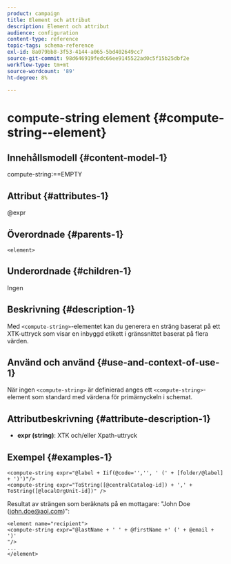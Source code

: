 ```yaml
---
product: campaign
title: Element och attribut
description: Element och attribut
audience: configuration
content-type: reference
topic-tags: schema-reference
exl-id: 8a079bb8-3f53-4144-a065-5bd402649cc7
source-git-commit: 98d646919fedc66ee9145522ad0c5f15b25dbf2e
workflow-type: tm+mt
source-wordcount: '89'
ht-degree: 8%

---
```


# compute-string element {#compute-string--element}

## Innehållsmodell {#content-model-1}

compute-string:==EMPTY

## Attribut {#attributes-1}

@expr

## Överordnade {#parents-1}

`<element>`

## Underordnade {#children-1}

Ingen

## Beskrivning {#description-1}

Med `<compute-string>`-elementet kan du generera en sträng baserat på ett XTK-uttryck som visar en inbyggd etikett i gränssnittet baserat på flera värden.

## Använd och använd {#use-and-context-of-use-1}

När ingen `<compute-string>` är definierad anges ett `<compute-string>`-element som standard med värdena för primärnyckeln i schemat.

## Attributbeskrivning {#attribute-description-1}

* **expr (string)**: XTK och/eller Xpath-uttryck

## Exempel {#examples-1}

```
<compute-string expr="@label + Iif(@code='','', ' (' + [folder/@label] + ')')"/>  
<compute-string expr="ToString([@centralCatalog-id]) + ',' + ToString([@localOrgUnit-id])" />
```

Resultat av strängen som beräknats på en mottagare: &quot;John Doe (john.doe@aol.com)&quot;:

```
<element name="recipient">
<compute-string expr="@lastName + ' ' + @firstName +' (' + @email + ')'
"/>
...
</element>
```

